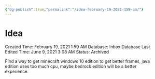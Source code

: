 ```yaml
---
{"dg-publish":true,"permalink":"/idea-february-19-2021-159-am/"}
---
```


# Idea

Created Time: February 19, 2021 1:59 AM
Database: Inbox Database
Last Edited Time: June 9, 2021 3:08 AM
Status: Archived

Find a way to get minecraft windows 10 edition to get better frames, java edition uses too much cpu, maybe bedrock edition will be a better experience.